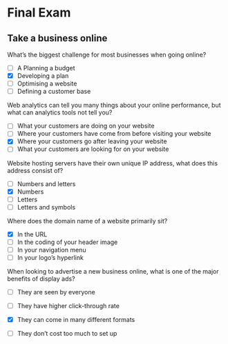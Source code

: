 # Final Exam


## Take a business online

What’s the biggest challenge for most businesses when going online?

- [ ] A Planning a budget
- [x] Developing a plan
- [ ] Optimising a website
- [ ] Defining a customer base

Web analytics can tell you many things about your online performance, but what can analytics tools not tell you?

- [ ] What your customers are doing on your website
- [ ] Where your customers have come from before visiting your website
- [x] Where your customers go after leaving your website
- [ ] What your customers are looking for on your website

Website hosting servers have their own unique IP address, what does this address consist of?

- [ ] Numbers and letters
- [x] Numbers
- [ ] Letters
- [ ] Letters and symbols

Where does the domain name of a website primarily sit?

- [x] In the URL
- [ ] In the coding of your header image
- [ ] In your navigation menu
- [ ] In your logo’s hyperlink

When looking to advertise a new business online, what is one of the major benefits of display ads?

- [ ] They are seen by everyone
- [ ] They have higher click-through rate
- [x] They can come in many different formats
- [ ] They don’t cost too much to set up 
 

